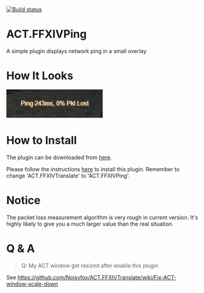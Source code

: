 [![Build status](https://ci.appveyor.com/api/projects/status/prekwyd9a8ovgsf0/branch/master?svg=true)](https://ci.appveyor.com/project/Noisyfox/act-ffxivping/branch/master)

# ACT.FFXIVPing
A simple plugin displays network ping in a small overlay

# How It Looks

![screenshot1](https://github.com/Noisyfox/ACT.FFXIVPing/blob/master/art/screenshot-1.png)

# How to Install

The plugin can be downloaded from [here](https://github.com/Noisyfox/ACT.FFXIVPing/releases).

Please follow the instructions [here](https://github.com/Noisyfox/ACT.FFXIVTranslate/wiki/How-to-Install-&-Change-Plugin-Language) to install this plugin. Remember to change 'ACT.FFXIVTranslate' to 'ACT.FFXIVPing'.

# Notice
The packet loss measurement algorithm is very rough in current version. It's highly likely to give you a much larger value than the real situation.

# Q & A
> Q: My ACT window get resized after enable this plugin

See https://github.com/Noisyfox/ACT.FFXIVTranslate/wiki/Fix-ACT-window-scale-down
